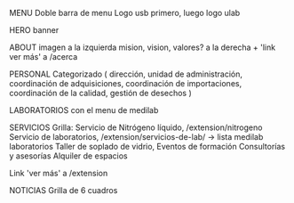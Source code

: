 MENU
  Doble barra de menu
  Logo usb primero, luego logo ulab

HERO
  banner

ABOUT
  imagen a la izquierda
  mision, vision, valores? a la derecha + 'link ver más' a /acerca

PERSONAL
  Categorizado (
    dirección,
    unidad de administración,
    coordinación de adquisiciones,
    coordinación de importaciones,
    coordinación de la calidad,
    gestión de desechos
  )

LABORATORIOS
  con el menu de medilab

SERVICIOS
  Grilla: 
    Servicio de Nitrógeno líquido, /extension/nitrogeno
    Servicio de laboratorios, /extension/servicios-de-lab/ -> lista medilab laboratorios
    Taller de soplado de vidrio,
    Eventos de formación
    Consultorías y asesorías
    Alquiler de espacios
  
  Link 'ver más' a /extension 


NOTICIAS
  Grilla de 6 cuadros
